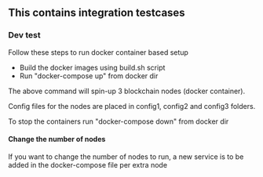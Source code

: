 ## This contains integration testcases

### Dev test

Follow these steps to run docker container based setup

  * Build the docker images using build.sh script
  * Run "docker-compose up" from docker dir
 
 The above command will spin-up 3 blockchain nodes (docker container).
 
 Config files for the nodes are placed in config1, config2 and config3 folders.
 
 To stop the containers run "docker-compose down" from docker dir

#### Change the number of nodes

If you want to change the number of nodes to run, a new service is to be added in the docker-compose file per extra node

